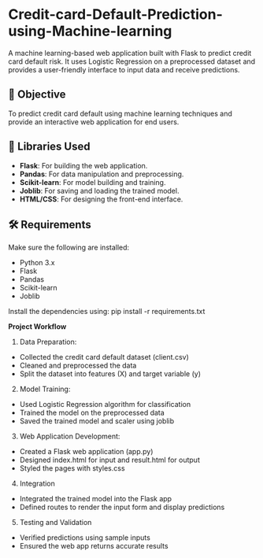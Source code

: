 # Credit-card-Default-Prediction-using-Machine-learning
A machine learning-based web application built with Flask to predict credit card default risk. It uses Logistic Regression on a preprocessed dataset and provides a user-friendly interface to input data and receive predictions.

## 📌 Objective
To predict credit card default using machine learning techniques and provide an interactive web application for end users.

## 🧰 Libraries Used

- **Flask**: For building the web application.
- **Pandas**: For data manipulation and preprocessing.
- **Scikit-learn**: For model building and training.
- **Joblib**: For saving and loading the trained model.
- **HTML/CSS**: For designing the front-end interface.

## 🛠️ Requirements

Make sure the following are installed:

- Python 3.x
- Flask
- Pandas
- Scikit-learn
- Joblib

Install the dependencies using:
pip install -r requirements.txt

**Project Workflow**
1. Data Preparation:
- Collected the credit card default dataset (client.csv)
- Cleaned and preprocessed the data
- Split the dataset into features (X) and target variable (y)

2. Model Training:
- Used Logistic Regression algorithm for classification
- Trained the model on the preprocessed data
- Saved the trained model and scaler using joblib

3. Web Application Development:
- Created a Flask web application (app.py)
- Designed index.html for input and result.html for output
- Styled the pages with styles.css

4. Integration
- Integrated the trained model into the Flask app
- Defined routes to render the input form and display predictions

5. Testing and Validation
- Verified predictions using sample inputs
- Ensured the web app returns accurate results

